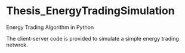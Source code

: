 # Thesis_EnergyTradingSimulation
Energy Trading Algorithm in Python

The client-server code is provided to simulate a simple energy trading netwrok. 
